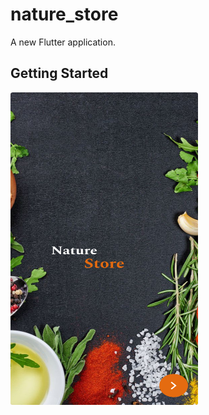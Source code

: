 # nature_store

A new Flutter application.

## Getting Started
  <img src="screens/Screenshot_1607081814.png" width=300 height=500 /> 
